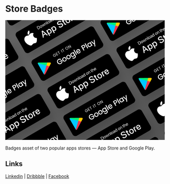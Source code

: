 # Store Badges

![Store Badges](/store_badges.png)

Badges asset of two popular apps stores — App Store and Google Play.

## Links
[Linkedin](https://www.linkedin.com/in/oleg-frolov-6a6a4752/) | [Dribbble](https://dribbble.com/Volorf) | [Facebook](https://www.facebook.com/volorf)

